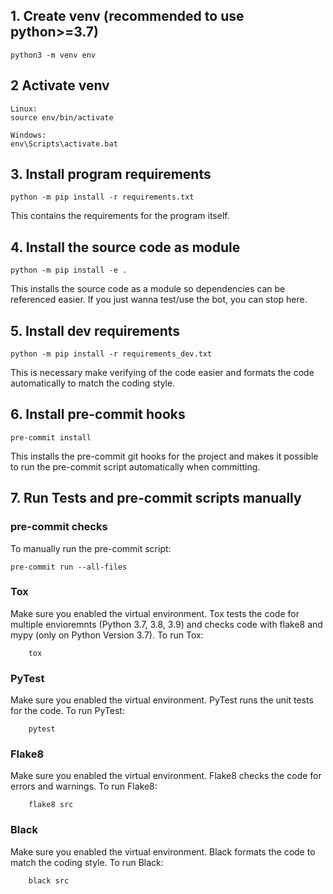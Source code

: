## 1. Create venv (recommended to use python>=3.7)

    python3 -m venv env

## 2 Activate venv

    Linux:
    source env/bin/activate

    Windows:
    env\Scripts\activate.bat

## 3. Install program requirements

    python -m pip install -r requirements.txt

This contains the requirements for the program itself.

## 4. Install the source code as module

    python -m pip install -e .

This installs the source code as a module so dependencies can be referenced easier.
If you just wanna test/use the bot, you can stop here.

## 5. Install dev requirements

    python -m pip install -r requirements_dev.txt

This is necessary make verifying of the code easier and formats the code automatically to match the coding style.

## 6. Install pre-commit hooks

    pre-commit install

This installs the pre-commit git hooks for the project and makes it possible to run the pre-commit script automatically when committing.

## 7. Run Tests and pre-commit scripts manually
### pre-commit checks
To manually run the pre-commit script:

    pre-commit run --all-files

### Tox
Make sure you enabled the virtual environment.
Tox tests the code for multiple envioremnts (Python 3.7, 3.8, 3.9) and checks code with flake8 and mypy (only on Python Version 3.7).
To run Tox:

        tox

### PyTest
Make sure you enabled the virtual environment.
PyTest runs the unit tests for the code.
To run PyTest:

        pytest


### Flake8
Make sure you enabled the virtual environment.
Flake8 checks the code for errors and warnings.
To run Flake8:

        flake8 src

### Black
Make sure you enabled the virtual environment.
Black formats the code to match the coding style.
To run Black:

        black src
